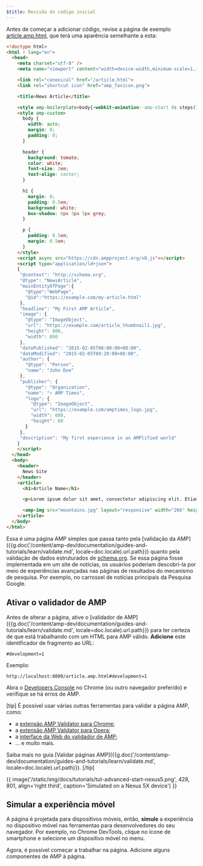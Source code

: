 ```yaml
---
$title: Revisão do código inicial
---
```


Antes de começar a adicionar código, revise a página de exemplo [article.amp.html](https://github.com/googlecodelabs/accelerated-mobile-pages-advanced/blob/master/article.amp.html), que terá uma aparência semelhante a esta:

```html
<!doctype html>
<html ⚡ lang="en">
  <head>
    <meta charset="utf-8" />
    <meta name="viewport" content="width=device-width,minimum-scale=1,initial-scale=1">

    <link rel="canonical" href="/article.html">
    <link rel="shortcut icon" href="amp_favicon.png">

    <title>News Article</title>

    <style amp-boilerplate>body{-webkit-animation:-amp-start 8s steps(1,end) 0s 1 normal both;-moz-animation:-amp-start 8s steps(1,end) 0s 1 normal both;-ms-animation:-amp-start 8s steps(1,end) 0s 1 normal both;animation:-amp-start 8s steps(1,end) 0s 1 normal both}@-webkit-keyframes -amp-start{from{visibility:hidden}to{visibility:visible}}@-moz-keyframes -amp-start{from{visibility:hidden}to{visibility:visible}}@-ms-keyframes -amp-start{from{visibility:hidden}to{visibility:visible}}@-o-keyframes -amp-start{from{visibility:hidden}to{visibility:visible}}@keyframes -amp-start{from{visibility:hidden}to{visibility:visible}}</style><noscript><style amp-boilerplate>body{-webkit-animation:none;-moz-animation:none;-ms-animation:none;animation:none}</style></noscript>
    <style amp-custom>
      body {
        width: auto;
        margin: 0;
        padding: 0;
      }

      header {
        background: tomato;
        color: white;
        font-size: 2em;
        text-align: center;
      }

      h1 {
        margin: 0;
        padding: 0.5em;
        background: white;
        box-shadow: 0px 3px 5px grey;
      }

      p {
        padding: 0.5em;
        margin: 0.5em;
      }
    </style>
    <script async src="https://cdn.ampproject.org/v0.js"></script>
    <script type="application/ld+json">
    {
     "@context": "http://schema.org",
     "@type": "NewsArticle",
     "mainEntityOfPage":{
       "@type":"WebPage",
       "@id":"https://example.com/my-article.html"
     },
     "headline": "My First AMP Article",
     "image": {
       "@type": "ImageObject",
       "url": "https://example.com/article_thumbnail1.jpg",
       "height": 800,
       "width": 800
     },
     "datePublished": "2015-02-05T08:00:00+08:00",
     "dateModified": "2015-02-05T09:20:00+08:00",
     "author": {
       "@type": "Person",
       "name": "John Doe"
     },
     "publisher": {
       "@type": "Organization",
       "name": "⚡ AMP Times",
       "logo": {
         "@type": "ImageObject",
         "url": "https://example.com/amptimes_logo.jpg",
         "width": 600,
         "height": 60
       }
     },
     "description": "My first experience in an AMPlified world"
    }
    </script>
  </head>
  <body>
    <header>
      News Site
    </header>
    <article>
      <h1>Article Name</h1>

      <p>Lorem ipsum dolor sit amet, consectetur adipiscing elit. Etiam egestas tortor sapien, non tristique ligula accumsan eu.</p>

      <amp-img src="mountains.jpg" layout="responsive" width="266" height="150"></amp-img>
    </article>
  </body>
</html>
```

Essa é uma página AMP simples que passa tanto pela [validação da AMP]({{g.doc('/content/amp-dev/documentation/guides-and-tutorials/learn/validate.md', locale=doc.locale).url.path}}) quanto pela validação de dados estruturados de [schema.org](http://schema.org/). Se essa página fosse implementada em um site de notícias, os usuários poderiam descobri-la por meio de experiências avançadas nas páginas de resultados do mecanismo de pesquisa. Por exemplo, no carrossel de notícias principais da Pesquisa Google.

## Ativar o validador de AMP

Antes de alterar a página, ative o [validador de AMP]({{g.doc('/content/amp-dev/documentation/guides-and-tutorials/learn/validate.md', locale=doc.locale).url.path}}) para ter certeza de que está trabalhando com um HTML para AMP válido.  **Adicione** este identificador de fragmento ao URL:

```text
#development=1
```

Exemplo:

```text
http://localhost:8000/article.amp.html#development=1
```

Abra o [Developers Console](https://developer.chrome.com/devtools/docs/console) no Chrome (ou outro navegador preferido) e verifique se há erros de AMP.

[tip]
É possível usar várias outras ferramentas para validar a página AMP, como:

- a [extensão AMP Validator para Chrome](https://chrome.google.com/webstore/detail/amp-validator/nmoffdblmcmgeicmolmhobpoocbbmknc);
- a [extensão AMP Validator para Opera](https://addons.opera.com/pt-br/extensions/details/amp-validator/);
- a [interface da Web do validador de AMP](https://validator.ampproject.org/);
- … e muito mais.

Saiba mais no guia [Validar páginas AMP]({{g.doc('/content/amp-dev/documentation/guides-and-tutorials/learn/validate.md', locale=doc.locale).url.path}}).
[/tip]

{{ image('/static/img/docs/tutorials/tut-advanced-start-nexus5.png', 428, 801, align='right third', caption='Simulated on a Nexus 5X device') }}

## Simular a experiência móvel

A página é projetada para dispositivos móveis, então, **simule** a experiência no dispositivo móvel nas ferramentas para desenvolvedores do seu navegador. Por exemplo, no Chrome DevTools, clique no ícone de smartphone e selecione um dispositivo móvel no menu.

Agora, é possível começar a trabalhar na página. Adicione alguns componentes de AMP à página.
